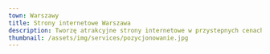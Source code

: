 ```yaml
---
town: Warszawy
title: Strony internetowe Warszawa
description: Tworzę atrakcyjne strony internetowe w przystepnych cenach dla firm z Warszawy. Zadzwoń do mnie +48 788 660 190
thumbnail: /assets/img/services/pozycjonowanie.jpg
---
```



